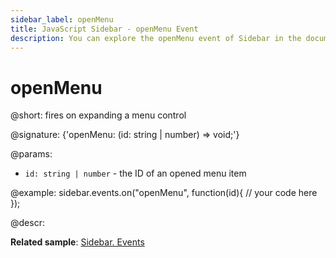 ```yaml
---
sidebar_label: openMenu
title: JavaScript Sidebar - openMenu Event 
description: You can explore the openMenu event of Sidebar in the documentation of the DHTMLX JavaScript UI library. Browse developer guides and API reference, try out code examples and live demos, and download a free 30-day evaluation version of DHTMLX Suite.
---
```


# openMenu

@short: fires on expanding a menu control

@signature: {'openMenu: (id: string | number) => void;'}

@params:
- `id: string | number` - the ID of an opened menu item

@example:
sidebar.events.on("openMenu", function(id){
    // your code here
});

@descr:

**Related sample**: [Sidebar. Events](https://snippet.dhtmlx.com/qfddiu3i?tag=sidebar)

[comment]: # (@related: sidebar/events.md)
